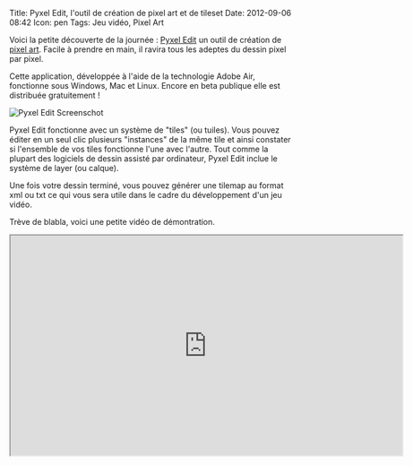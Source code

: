 Title: Pyxel Edit, l'outil de création de pixel art et de tileset
Date: 2012-09-06 08:42
Icon: pen
Tags: Jeu vidéo, Pixel Art


Voici la petite découverte de la journée : [Pyxel Edit](http://pyxeledit.com/) un outil de création de [pixel art](http://fr.wikipedia.org/wiki/Pixel_art).
Facile à prendre en main, il ravira tous les adeptes du dessin pixel par pixel.

Cette application, développée à l'aide de la technologie Adobe Air, fonctionne sous Windows, Mac et Linux. Encore en beta publique elle est distribuée gratuitement !

![Pyxel Edit Screenschot](|filename|/images/pyxel-edit-screenshot.png)

Pyxel Edit fonctionne avec un système de "tiles" (ou tuiles). Vous pouvez éditer en un seul clic plusieurs "instances" de la même tile et ainsi constater si l'ensemble de vos tiles fonctionne l'une avec l'autre. Tout comme la plupart des logiciels de dessin assisté par ordinateur, Pyxel Edit inclue le système de layer (ou calque).

Une fois votre dessin terminé, vous pouvez générer une tilemap au format xml ou txt ce qui vous sera utile dans le cadre du développement d'un jeu vidéo.

Trève de blabla, voici une petite vidéo de démontration.

<iframe width="700" height="393" src="https://www.youtube.com/embed/wYowgVn5_8w" allowfullscreen></iframe>
